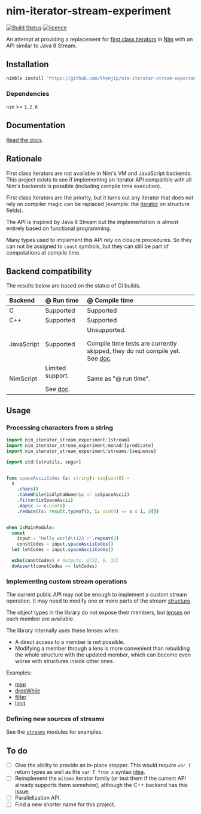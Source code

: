 # nim-iterator-stream-experiment

[![Build Status](https://github.com/thenjip/nim-iterator-stream-experiment/workflows/Unit%20tests/badge.svg?branch=master)](https://github.com/thenjip/nim-iterator-stream-experiment/actions?query=workflow%3A"Unit+tests"+branch%3A"master")
[![licence](https://img.shields.io/github/license/thenjip/nim-iterator-stream-experiment.svg)](https://raw.githubusercontent.com/thenjip/nim-iterator-stream-experiment/master/LICENSE)

An attempt at providing a replacement for [first class iterators](https://nim-lang.org/docs/manual.html#iterators-and-the-for-statement-first-class-iterators) in [Nim](https://nim-lang.org/) with an API similar to Java 8 Stream.

## Installation

```sh
nimble install 'https://github.com/thenjip/nim-iterator-stream-experiment'
```

### Dependencies

`nim` >= `1.2.0`

## Documentation

[Read the docs](https://thenjip.github.io/nim-iterator-stream-experiment).

## Rationale

First class iterators are not available in Nim's VM and JavaScript backends.
This project exists to see if implementing an iterator API compatible with all
Nim's backends is possible (including compile time execution).

First class iterators are the priority, but it turns out any iterator that does
not rely on compiler magic can be replaced (example: the [iterator](
https://nim-lang.org/docs/iterators.html#fields.i%2CT) on structure fields).

The API is inspired by Java 8 Stream but the implementation is almost entirely
based on functional programming.

Many types used to implement this API rely on closure procedures. So they can
not be assigned to `const` symbols, but they can still be part of computations
at compile time.

## Backend compatibility

The results below are based on the status of CI builds.

| Backend | @ Run time | @ Compile time |
| :--- | :--- | :--- |
| C | Supported | Supported |
| C++ | Supported | Supported |
| JavaScript | Supported | Unsupported.<p></p>Compile time tests are currently skipped, they do not compile yet. See [doc](https://thenjip.github.io/nim-iterator-stream-experiment/nim_iterator_stream_experiment/stream.html#backend-restrictions-javascript). |
| NimScript | Limited support.<p></p>See [doc](https://thenjip.github.io/nim-iterator-stream-experiment/nim_iterator_stream_experiment/stream.html#backend-restrictions-nimscript). | Same as "@ run time". |

## Usage

### Processing characters from a string

```Nim
import nim_iterator_stream_experiment/[stream]
import nim_iterator_stream_experiment/monad/[predicate]
import nim_iterator_stream_experiment/streams/[sequence]

import std/[strutils, sugar]


func spaceAsciiCodes (s: string): seq[uint8] =
  s
    .chars()
    .takeWhile(isAlphaNumeric or isSpaceAscii)
    .filter(isSpaceAscii)
    .map(c => c.uint8)
    .reduce((s: result.typeof(), i: uint8) => s & i, @[])


when isMainModule:
  const
    input = "Hello world\t123 !".repeat(2)
    constCodes = input.spaceAsciiCodes()
  let letCodes = input.spaceAsciiCodes()

  echo(constCodes) # Outputs: @[32, 9, 32]
  doAssert(constCodes == letCodes)
```

### Implementing custom stream operations

The current public API may not be enough to implement a custom stream operation.
It may need to modify one or more parts of the stream [structure](https://thenjip.github.io/nim-iterator-stream-experiment/nim_iterator_stream_experiment/stream.html#Stream).

The object types in the library do not expose their members,
but [lenses](https://thenjip.github.io/nim-iterator-stream-experiment/nim_iterator_stream_experiment/optics/plens.html) on each member are available.

The library internally uses these lenses when:

- A direct access to a member is not possible.
- Modifying a member through a lens is more convenient than rebuilding the whole
  structure with the updated member, which can become even worse with structures
  inside other ones.

Examples:

- [map](https://github.com/thenjip/nim-iterator-stream-experiment/blob/master/nim_iterator_stream_experiment/stream.nim#L325-L326)
- [dropWhile](https://github.com/thenjip/nim-iterator-stream-experiment/blob/ccf6d7bd1096088a5de26fc8fd670a3fc3dd1e50/nim_iterator_stream_experiment/stream.nim#L450-L463)
- [filter](https://github.com/thenjip/nim-iterator-stream-experiment/blob/ccf6d7bd1096088a5de26fc8fd670a3fc3dd1e50/nim_iterator_stream_experiment/stream.nim#L329-L334)
- [limit](https://github.com/thenjip/nim-iterator-stream-experiment/blob/ccf6d7bd1096088a5de26fc8fd670a3fc3dd1e50/nim_iterator_stream_experiment/stream.nim#L344-L362)

### Defining new sources of streams

See the [`streams`](nim_iterator_stream_experiment/streams) modules for
examples.

## To do

- [ ] Give the ability to provide an in-place stepper. This would require
      `var T` return types as well as the `var T from x` syntax
      [idea](https://nim-lang.org/docs/manual.html#var-return-type-future-directions).
- [ ] Reimplement the `mitems` iterator family (or test them if the current API
      already supports them somehow), although the C++ backend has this
      [issue](https://github.com/nim-lang/Nim/issues/10219).
- [ ] Parallelization API.
- [ ] Find a new shorter name for this project.
